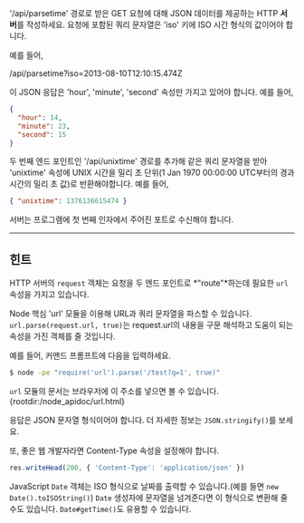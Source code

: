 '/api/parsetime' 경로로 받은 GET 요청에 대해 JSON 데이터를 제공하는 HTTP **서버**를 작성하세요. 요청에 포함된 쿼리 문자열은 'iso' 키에 ISO 시간 형식의 값이어야 합니다.

예를 들어,

  /api/parsetime?iso=2013-08-10T12:10:15.474Z

이 JSON 응답은 'hour', 'minute', 'second' 속성만 가지고 있어야 합니다. 예를 들어,

```json
{
  "hour": 14,
  "minute": 23,
  "second": 15
}
```

두 번째 엔드 포인트인 '/api/unixtime' 경로를 추가해 같은 쿼리 문자열을 받아 'unixtime' 속성에 UNIX 시간을 밀리 초 단위(1 Jan 1970 00:00:00 UTC부터의 경과 시간의 밀리 초 값)로 반환해야합니다. 예를 들어,

```json
{ "unixtime": 1376136615474 }
```

서버는 프로그램에 첫 번째 인자에서 주어진 포트로 수신해야 합니다.

----------------------------------------------------------------------
## 힌트

HTTP 서버의 `request` 객체는 요청을 두 엔드 포인트로 *"route"*하는데 필요한 `url` 속성을 가지고 있습니다.

Node 핵심 'url' 모듈을 이용해 URL과 쿼리 문자열을 파스할 수 있습니다. `url.parse(request.url, true)`는 request.url의 내용을 구문 해석하고 도움이 되는 속성을 가진 객체를 줄 것입니다.

예를 들어, 커맨드 프롬프트에 다음을 입력하세요.

```sh
$ node -pe "require('url').parse('/test?q=1', true)"
```

`url` 모듈의 문서는 브라우저에 이 주소를 넣으면 볼 수 있습니다.
  {rootdir:/node_apidoc/url.html}

응답은 JSON 문자열 형식이어야 합니다. 더 자세한 정보는 `JSON.stringify()`를 보세요.

또, 좋은 웹 개발자라면 Content-Type 속성을 설정해야 합니다.

```js
res.writeHead(200, { 'Content-Type': 'application/json' })
```

JavaScript `Date` 객체는 ISO 형식으로 날짜를 출력할 수 있습니다.(예를 들면 `new Date().toISOString()`) `Date` 생성자에 문자열을 넘겨준다면 이 형식으로 변환해 줄 수도 있습니다. `Date#getTime()`도 유용할 수 있습니다.
